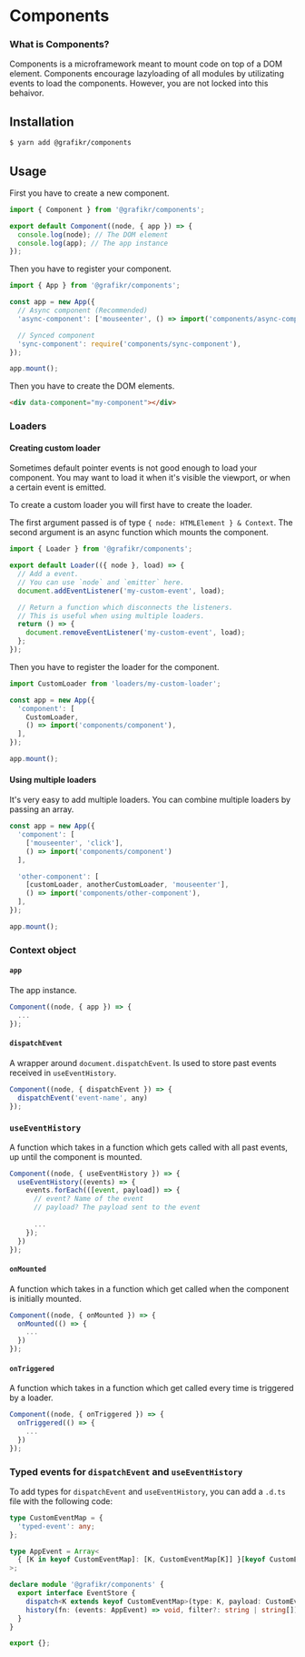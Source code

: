 # Components

### What is Components?

Components is a microframework meant to mount code on top of a DOM element. Components encourage lazyloading of all modules by utilizating events to load the components. However, you are not locked into this behaivor.

## Installation

```bash
$ yarn add @grafikr/components
```

## Usage

First you have to create a new component.

```typescript
import { Component } from '@grafikr/components';

export default Component((node, { app }) => {
  console.log(node); // The DOM element
  console.log(app); // The app instance
});
```

Then you have to register your component.

```typescript
import { App } from '@grafikr/components';

const app = new App({
  // Async component (Recommended)
  'async-component': ['mouseenter', () => import('components/async-component')],

  // Synced component
  'sync-component': require('components/sync-component'),
});

app.mount();
```

Then you have to create the DOM elements.

```html
<div data-component="my-component"></div>
```

### Loaders

#### Creating custom loader

Sometimes default pointer events is not good enough to load your component. You may want to load it when it's visible the viewport, or when a certain event is emitted.

To create a custom loader you will first have to create the loader. 

The first argument passed is of type `{ node: HTMLElement } & Context`. The second argument is an async function which mounts the component.

```typescript
import { Loader } from '@grafikr/components';

export default Loader(({ node }, load) => {
  // Add a event.
  // You can use `node` and `emitter` here.
  document.addEventListener('my-custom-event', load);

  // Return a function which disconnects the listeners.
  // This is useful when using multiple loaders.
  return () => {
    document.removeEventListener('my-custom-event', load);
  };
});
```

Then you have to register the loader for the component.

```typescript
import CustomLoader from 'loaders/my-custom-loader';

const app = new App({
  'component': [
    CustomLoader,
    () => import('components/component'),
  ],
});

app.mount();
```

#### Using multiple loaders

It's very easy to add multiple loaders. You can combine multiple loaders by passing an array.

```typescript
const app = new App({
  'component': [
    ['mouseenter', 'click'],
    () => import('components/component')
  ],

  'other-component': [
    [customLoader, anotherCustomLoader, 'mouseenter'],
    () => import('components/other-component'),
  ],
});

app.mount();
```

### Context object

#### `app`
The app instance.

```typescript
Component((node, { app }) => {
  ...
});
```

#### `dispatchEvent`
A wrapper around `document.dispatchEvent`. Is used to store past events received in `useEventHistory`.

```typescript
Component((node, { dispatchEvent }) => {
  dispatchEvent('event-name', any)
});
```

### `useEventHistory`
A function which takes in a function which gets called with all past events, up until the component is mounted.

```typescript
Component((node, { useEventHistory }) => {
  useEventHistory((events) => {
    events.forEach(([event, payload]) => {
      // event? Name of the event
      // payload? The payload sent to the event
      
      ...  
    });
  })
});
```

#### `onMounted`
A function which takes in a function which get called when the component is initially mounted.

```typescript
Component((node, { onMounted }) => {
  onMounted(() => {
    ...
  })
});
```

#### `onTriggered`
A function which takes in a function which get called every time is triggered by a loader.

```typescript
Component((node, { onTriggered }) => {
  onTriggered(() => {
    ...
  })
});
```

### Typed events for `dispatchEvent` and `useEventHistory`

To add types for `dispatchEvent` and `useEventHistory`, you can add a `.d.ts` file with the following code:

```typescript
type CustomEventMap = {
  'typed-event': any;
};

type AppEvent = Array<
  { [K in keyof CustomEventMap]: [K, CustomEventMap[K]] }[keyof CustomEventMap]
>;

declare module '@grafikr/components' {
  export interface EventStore {
    dispatch<K extends keyof CustomEventMap>(type: K, payload: CustomEventMap[K]): void;
    history(fn: (events: AppEvent) => void, filter?: string | string[]): void;
  }
}

export {};
```
